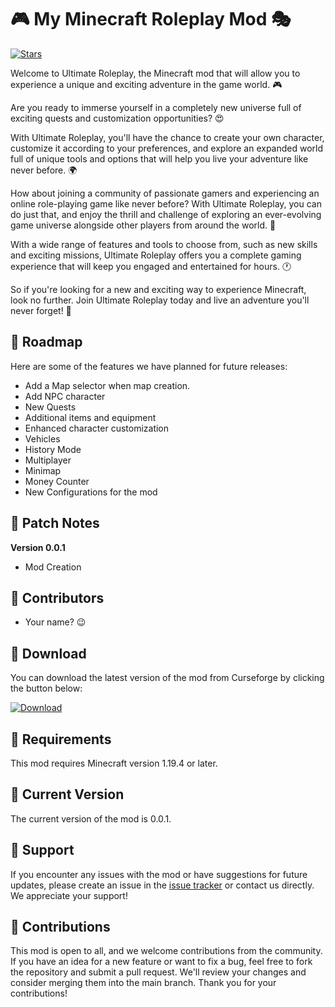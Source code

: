 # 🎮 My Minecraft Roleplay Mod 🎭

[![Stars](https://img.shields.io/github/stars/andiricum2/UltimateRoleplay?style=flat-square&logo=github)](https://github.com/andiricum2/UltimateRoleplay/stargazers)

Welcome to Ultimate Roleplay, the Minecraft mod that will allow you to experience a unique and exciting adventure in the game world. 🎮

Are you ready to immerse yourself in a completely new universe full of exciting quests and customization opportunities? 😍

 

With Ultimate Roleplay, you'll have the chance to create your own character, customize it according to your preferences, and explore an expanded world full of unique tools and options that will help you live your adventure like never before. 🌍

 

How about joining a community of passionate gamers and experiencing an online role-playing game like never before? With Ultimate Roleplay, you can do just that, and enjoy the thrill and challenge of exploring an ever-evolving game universe alongside other players from around the world. 🤩

 

With a wide range of features and tools to choose from, such as new skills and exciting missions, Ultimate Roleplay offers you a complete gaming experience that will keep you engaged and entertained for hours. 🕐

So if you're looking for a new and exciting way to experience Minecraft, look no further. Join Ultimate Roleplay today and live an adventure you'll never forget! 🚀

## 📝 Roadmap

Here are some of the features we have planned for future releases:

- Add a Map selector when map creation.
- Add NPC character
- New Quests
- Additional items and equipment
- Enhanced character customization
- Vehicles
- History Mode
- Multiplayer
- Minimap
- Money Counter
- New Configurations for the mod

## 📄 Patch Notes

**Version 0.0.1**

- Mod Creation

## 🌟 Contributors

- Your name? 😉

## 💾 Download

You can download the latest version of the mod from Curseforge by clicking the button below:

[![Download](https://img.shields.io/badge/Download-Curseforge-green.svg)](https://www.curseforge.com/minecraft/mc-mods/ultimate-roleplay/download)

## 📌 Requirements

This mod requires Minecraft version 1.19.4 or later.

## 🚀 Current Version

The current version of the mod is 0.0.1.

## 🙏 Support

If you encounter any issues with the mod or have suggestions for future updates, please create an issue in the [issue tracker](https://github.com/{username}/{reponame}/issues) or contact us directly. We appreciate your support!

## 🤝 Contributions
This mod is open to all, and we welcome contributions from the community. If you have an idea for a new feature or want to fix a bug, feel free to fork the repository and submit a pull request. We'll review your changes and consider merging them into the main branch. Thank you for your contributions!
